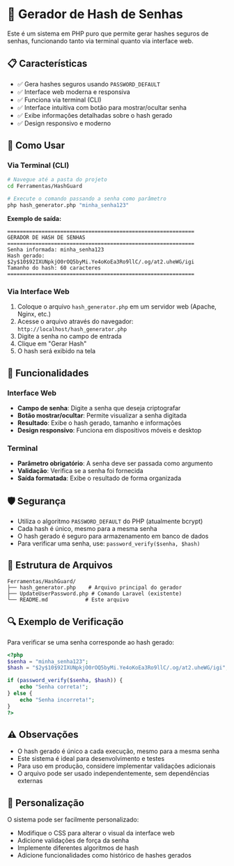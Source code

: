 # 🔐 Gerador de Hash de Senhas

Este é um sistema em PHP puro que permite gerar hashes seguros de senhas, funcionando tanto via terminal quanto via interface web.

## 📋 Características

- ✅ Gera hashes seguros usando `PASSWORD_DEFAULT`
- ✅ Interface web moderna e responsiva
- ✅ Funciona via terminal (CLI)
- ✅ Interface intuitiva com botão para mostrar/ocultar senha
- ✅ Exibe informações detalhadas sobre o hash gerado
- ✅ Design responsivo e moderno

## 🚀 Como Usar

### Via Terminal (CLI)

```bash
# Navegue até a pasta do projeto
cd Ferramentas/HashGuard

# Execute o comando passando a senha como parâmetro
php hash_generator.php "minha_senha123"
```

**Exemplo de saída:**
```
============================================================
GERADOR DE HASH DE SENHAS
============================================================
Senha informada: minha_senha123
Hash gerado: $2y$10$92IXUNpkjO0rOQ5byMi.Ye4oKoEa3Ro9llC/.og/at2.uheWG/igi
Tamanho do hash: 60 caracteres
============================================================
```

### Via Interface Web

1. Coloque o arquivo `hash_generator.php` em um servidor web (Apache, Nginx, etc.)
2. Acesse o arquivo através do navegador: `http://localhost/hash_generator.php`
3. Digite a senha no campo de entrada
4. Clique em "Gerar Hash"
5. O hash será exibido na tela

## 🔧 Funcionalidades

### Interface Web
- **Campo de senha**: Digite a senha que deseja criptografar
- **Botão mostrar/ocultar**: Permite visualizar a senha digitada
- **Resultado**: Exibe o hash gerado, tamanho e informações
- **Design responsivo**: Funciona em dispositivos móveis e desktop

### Terminal
- **Parâmetro obrigatório**: A senha deve ser passada como argumento
- **Validação**: Verifica se a senha foi fornecida
- **Saída formatada**: Exibe o resultado de forma organizada

## 🛡️ Segurança

- Utiliza o algoritmo `PASSWORD_DEFAULT` do PHP (atualmente bcrypt)
- Cada hash é único, mesmo para a mesma senha
- O hash gerado é seguro para armazenamento em banco de dados
- Para verificar uma senha, use: `password_verify($senha, $hash)`

## 📁 Estrutura de Arquivos

```
Ferramentas/HashGuard/
├── hash_generator.php    # Arquivo principal do gerador
├── UpdateUserPassword.php # Comando Laravel (existente)
└── README.md            # Este arquivo
```

## 🔍 Exemplo de Verificação

Para verificar se uma senha corresponde ao hash gerado:

```php
<?php
$senha = "minha_senha123";
$hash = "$2y$10$92IXUNpkjO0rOQ5byMi.Ye4oKoEa3Ro9llC/.og/at2.uheWG/igi";

if (password_verify($senha, $hash)) {
    echo "Senha correta!";
} else {
    echo "Senha incorreta!";
}
?>
```

## ⚠️ Observações

- O hash gerado é único a cada execução, mesmo para a mesma senha
- Este sistema é ideal para desenvolvimento e testes
- Para uso em produção, considere implementar validações adicionais
- O arquivo pode ser usado independentemente, sem dependências externas

## 🎨 Personalização

O sistema pode ser facilmente personalizado:
- Modifique o CSS para alterar o visual da interface web
- Adicione validações de força da senha
- Implemente diferentes algoritmos de hash
- Adicione funcionalidades como histórico de hashes gerados 